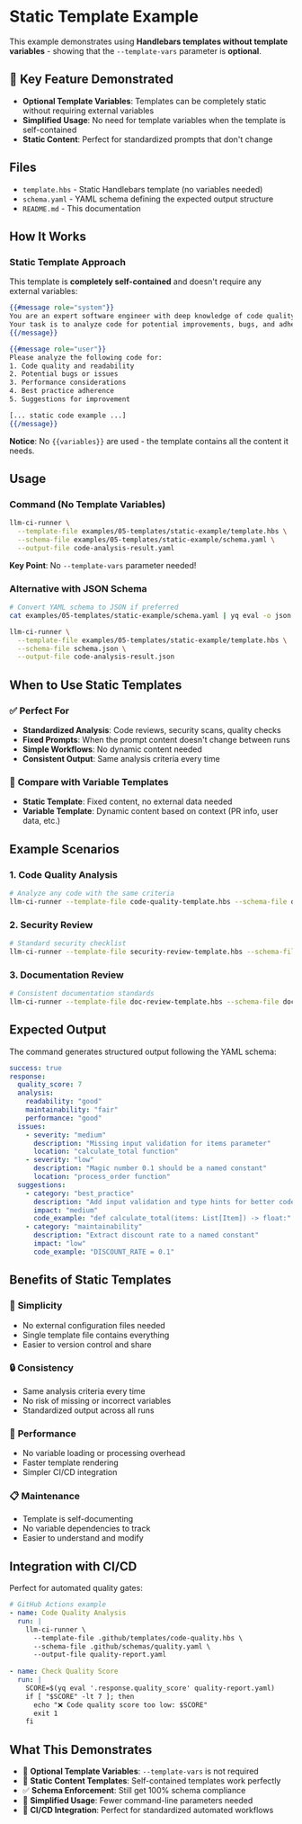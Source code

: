 # Static Template Example

This example demonstrates using **Handlebars templates without template variables** - showing that the `--template-vars` parameter is **optional**.

## 🎯 Key Feature Demonstrated

- **Optional Template Variables**: Templates can be completely static without requiring external variables
- **Simplified Usage**: No need for template variables when the template is self-contained
- **Static Content**: Perfect for standardized prompts that don't change

## Files

- `template.hbs` - Static Handlebars template (no variables needed)
- `schema.yaml` - YAML schema defining the expected output structure
- `README.md` - This documentation

## How It Works

### Static Template Approach

This template is **completely self-contained** and doesn't require any external variables:

```handlebars
{{#message role="system"}}
You are an expert software engineer with deep knowledge of code quality and best practices.
Your task is to analyze code for potential improvements, bugs, and adherence to coding standards.
{{/message}}

{{#message role="user"}}
Please analyze the following code for:
1. Code quality and readability
2. Potential bugs or issues
3. Performance considerations
4. Best practice adherence
5. Suggestions for improvement

[... static code example ...]
{{/message}}
```

**Notice**: No `{{variables}}` are used - the template contains all the content it needs.

## Usage

### Command (No Template Variables)

```bash
llm-ci-runner \
  --template-file examples/05-templates/static-example/template.hbs \
  --schema-file examples/05-templates/static-example/schema.yaml \
  --output-file code-analysis-result.yaml
```

**Key Point**: No `--template-vars` parameter needed!

### Alternative with JSON Schema

```bash
# Convert YAML schema to JSON if preferred
cat examples/05-templates/static-example/schema.yaml | yq eval -o json > schema.json

llm-ci-runner \
  --template-file examples/05-templates/static-example/template.hbs \
  --schema-file schema.json \
  --output-file code-analysis-result.json
```

## When to Use Static Templates

### ✅ **Perfect For**
- **Standardized Analysis**: Code reviews, security scans, quality checks
- **Fixed Prompts**: When the prompt content doesn't change between runs
- **Simple Workflows**: No dynamic content needed
- **Consistent Output**: Same analysis criteria every time

### 🔄 **Compare with Variable Templates**
- **Static Template**: Fixed content, no external data needed
- **Variable Template**: Dynamic content based on context (PR info, user data, etc.)

## Example Scenarios

### 1. Code Quality Analysis
```bash
# Analyze any code with the same criteria
llm-ci-runner --template-file code-quality-template.hbs --schema-file quality-schema.yaml
```

### 2. Security Review
```bash  
# Standard security checklist
llm-ci-runner --template-file security-review-template.hbs --schema-file security-schema.yaml
```

### 3. Documentation Review
```bash
# Consistent documentation standards
llm-ci-runner --template-file doc-review-template.hbs --schema-file doc-schema.yaml
```

## Expected Output

The command generates structured output following the YAML schema:

```yaml
success: true
response:
  quality_score: 7
  analysis:
    readability: "good"
    maintainability: "fair" 
    performance: "good"
  issues:
    - severity: "medium"
      description: "Missing input validation for items parameter"
      location: "calculate_total function"
    - severity: "low"
      description: "Magic number 0.1 should be a named constant"
      location: "process_order function"
  suggestions:
    - category: "best_practice"
      description: "Add input validation and type hints for better code safety"
      impact: "medium"
      code_example: "def calculate_total(items: List[Item]) -> float:"
    - category: "maintainability"
      description: "Extract discount rate to a named constant"
      impact: "low"
      code_example: "DISCOUNT_RATE = 0.1"
```

## Benefits of Static Templates

### 🎯 **Simplicity**
- No external configuration files needed
- Single template file contains everything
- Easier to version control and share

### 🔒 **Consistency**
- Same analysis criteria every time
- No risk of missing or incorrect variables
- Standardized output across all runs

### 🚀 **Performance**
- No variable loading or processing overhead
- Faster template rendering
- Simpler CI/CD integration

### 📋 **Maintenance**
- Template is self-documenting
- No variable dependencies to track
- Easier to understand and modify

## Integration with CI/CD

Perfect for automated quality gates:

```yaml
# GitHub Actions example
- name: Code Quality Analysis
  run: |
    llm-ci-runner \
      --template-file .github/templates/code-quality.hbs \
      --schema-file .github/schemas/quality.yaml \
      --output-file quality-report.yaml
      
- name: Check Quality Score
  run: |
    SCORE=$(yq eval '.response.quality_score' quality-report.yaml)
    if [ "$SCORE" -lt 7 ]; then
      echo "❌ Code quality score too low: $SCORE"
      exit 1
    fi
```

## What This Demonstrates

- 📝 **Optional Template Variables**: `--template-vars` is not required
- 🎯 **Static Content Templates**: Self-contained templates work perfectly
- ✅ **Schema Enforcement**: Still get 100% schema compliance
- 🔧 **Simplified Usage**: Fewer command-line parameters needed
- 🚀 **CI/CD Integration**: Perfect for standardized automated workflows 